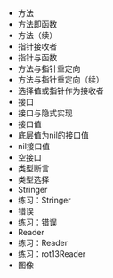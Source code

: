 - 方法
- 方法即函数
- 方法（续）
- 指针接收者
- 指针与函数
- 方法与指针重定向
- 方法与指针重定向（续）
- 选择值或指针作为接收者
- 接口
- 接口与隐式实现
- 接口值
- 底层值为nil的接口值
- nil接口值
- 空接口
- 类型断言
- 类型选择
- Stringer
- 练习：Stringer
- 错误
- 练习：错误
- Reader
- 练习：Reader
- 练习：rot13Reader
- 图像
